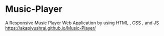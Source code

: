 # Music-Player
A Responsive Music Player Web Application  by using HTML , CSS , and JS
https://akapiyushrai.github.io/Music-Player/
